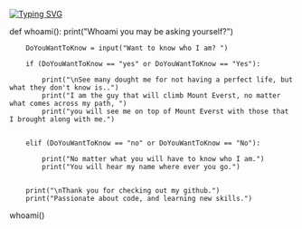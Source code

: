 [![Typing SVG](https://readme-typing-svg.herokuapp.com?lines=ALVAREZEG)](https://git.io/typing-svg)

def whoami():
        print("Whoami you may be asking  yourself?")

        DoYouWantToKnow = input("Want to know who I am? ")

        if (DoYouWantToKnow == "yes" or DoYouWantToKnow == "Yes"):

            print("\nSee many dought me for not having a perfect life, but what they don't know is..")
            print("I am the guy that will climb Mount Everst, no matter what comes across my path, ")
            print("you will see me on top of Mount Everst with those that I brought along with me.")
        

        elif (DoYouWantToKnow == "no" or DoYouWantToKnow == "No"):

            print("No matter what you will have to know who I am.")
            print("You will hear my name where ever you go.")
        

        print("\nThank you for checking out my github.")
        print("Passionate about code, and learning new skills.")
whoami()















